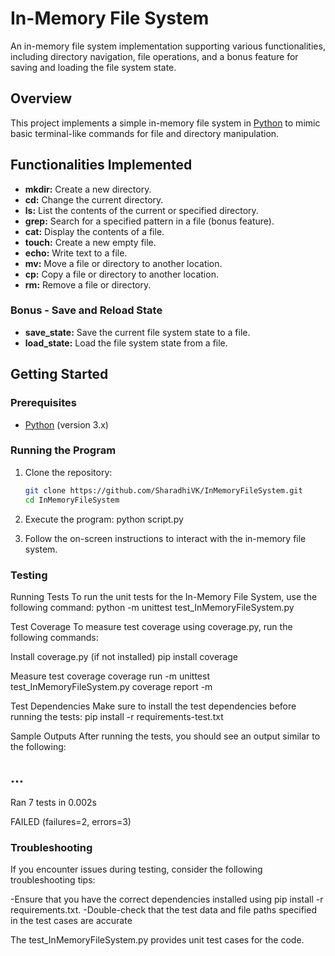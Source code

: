 # In-Memory File System

An in-memory file system implementation supporting various functionalities, including directory navigation, file operations, and a bonus feature for saving and loading the file system state.

## Overview

This project implements a simple in-memory file system in [Python](https://www.python.org/) to mimic basic terminal-like commands for file and directory manipulation.

## Functionalities Implemented

- **mkdir:** Create a new directory.
- **cd:** Change the current directory.
- **ls:** List the contents of the current or specified directory.
- **grep:** Search for a specified pattern in a file (bonus feature).
- **cat:** Display the contents of a file.
- **touch:** Create a new empty file.
- **echo:** Write text to a file.
- **mv:** Move a file or directory to another location.
- **cp:** Copy a file or directory to another location.
- **rm:** Remove a file or directory.

### Bonus - Save and Reload State

- **save_state:** Save the current file system state to a file.
- **load_state:** Load the file system state from a file.

## Getting Started

### Prerequisites

- [Python](https://www.python.org/) (version 3.x)

### Running the Program

1. Clone the repository:
   ```bash
   git clone https://github.com/SharadhiVK/InMemoryFileSystem.git
   cd InMemoryFileSystem   
2. Execute the program:
   python script.py
   
4. Follow the on-screen instructions to interact with the in-memory file system.

###  Testing
Running Tests
To run the unit tests for the In-Memory File System, use the following command:
python -m unittest test_InMemoryFileSystem.py

Test Coverage
To measure test coverage using coverage.py, run the following commands:

Install coverage.py (if not installed)
pip install coverage

Measure test coverage
coverage run -m unittest test_InMemoryFileSystem.py
coverage report -m

Test Dependencies
Make sure to install the test dependencies before running the tests:
pip install -r requirements-test.txt

Sample Outputs
After running the tests, you should see an output similar to the following:

...
----------------------------------------------------------------------
Ran 7 tests in 0.002s

FAILED (failures=2, errors=3)




###  Troubleshooting
If you encounter issues during testing, consider the following troubleshooting tips:

-Ensure that you have the correct dependencies installed using pip install -r requirements.txt.
-Double-check that the test data and file paths specified in the test cases are accurate






The test_InMemoryFileSystem.py provides unit test cases for the code.

